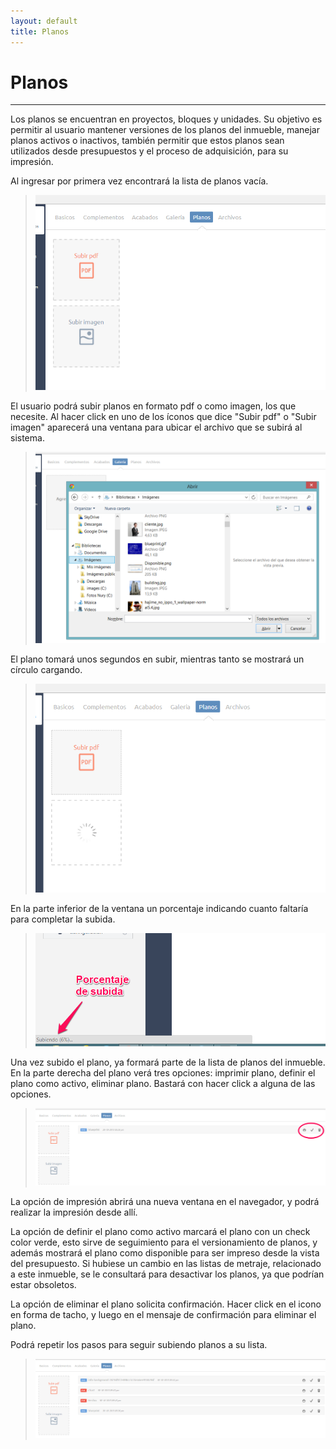 ```yaml
---
layout: default
title: Planos
---
```


# Planos
---------------------------------------
  
  Los planos se encuentran en proyectos, bloques y unidades. Su objetivo es permitir al usuario mantener versiones de los planos del inmueble, manejar planos activos o inactivos, también permitir que estos planos sean utilizados desde presupuestos y el proceso de adquisición, para su impresión.

  Al ingresar por primera vez encontrará la lista de planos vacía.
  >![Lista de planos vacía](/images/planosvacia.png)

  El usuario podrá subir planos en formato pdf o como imagen, los que necesite. Al hacer click en uno de los íconos que dice "Subir pdf" o "Subir imagen" aparecerá una ventana para ubicar el archivo que se subirá al sistema.
  >![Elegir imagen](/images/elegirimagen.png)

  El plano tomará unos segundos en subir, mientras tanto se mostrará un círculo cargando.
  >![Subiendo plano](/images/subiendoplano1.png)

  En la parte inferior de la ventana un porcentaje indicando cuanto faltaría para completar la subida.
  >![Subiendo plano](/images/subiendoimagen2.png)

  Una vez subido el plano, ya formará parte de la lista de planos del inmueble. En la parte derecha del plano verá tres opciones: imprimir plano, definir el plano como activo, eliminar plano. Bastará con hacer click a alguna de las opciones.
  >![Opciones de plano](/images/opcionesplano.png) 

  La opción de impresión abrirá una nueva ventana en el navegador, y podrá realizar la impresión desde allí.

  La opción de definir el plano como activo marcará el plano con un check color verde, esto sirve de seguimiento para el versionamiento de planos, y además mostrará el plano como disponible para ser impreso desde la vista del presupuesto. Si hubiese un cambio en las listas de metraje, relacionado a este inmueble, se le consultará para desactivar los planos, ya que podrían estar obsoletos.

  La opción de eliminar el plano solicita confirmación. Hacer click en el icono en forma de tacho, y luego en el mensaje de confirmación para eliminar el plano.

  Podrá repetir los pasos para seguir subiendo planos a su lista.
  >![Lista de planos llena](/images/planosllena.png)   
